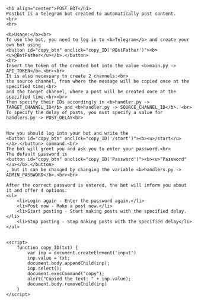 
<style>
    #copy_btn{
        font-family: "Times New Roman", Georgia, Serif;
        font-size: 18px;
        cursor: pointer;
        background-color: transparent;
        border: none;
    }
</style>

    <h1 align="center">POST BOT</h1>
    Postbit is a Telegram bot created to automatically post content.
    <br>
    <br>

    <b>Usage:</b><br>
    To use the bot, you need to log in to <b>Telegram</b> and create your own bot using 
    <button id="copy_btn" onclick="copy_ID('@BotFather')"><b><u>@BotFather</u></b>.</button>
    <br>
    Insert the token of the created bot into the value <b>main.py -> API_TOKEN</b>.<br><br>
    It is also necessary to create 2 channels:<br>
    the source channel, from where the message will be copied once at the specified time;<br>
    and the target channel, where a post will be created once at the specified time.<br><br>
    Then specify their IDs accordingly in <b>handler.py -> TARGET_CHANNEL_ID</b> and <b>handler.py -> SOURCE_CHANNEL_ID</b>. <br>
    To specify the delay of posts, you must specify a value for handlers.py -> POST_DELAY<br>


    Now you should log into your bot and write the 
    <button id="copy_btn" onclick="copy_ID('/start')"><b><u>/start</u></b>.</button> command.<br>
    The bot will greet you and ask you to enter your password.<br>
    The default password is 
    <button id="copy_btn" onclick="copy_ID('Password')"><b><u>"Password"</u></b>.</button>
    , but it can be changed by changing the variable <b>handlers.py -> ADMIN_PASSWORD</b>.<br><br>

    After the correct password is entered, the bot will inform you about it and offer 4 options:
    <ul>
        <li>Login again - Enter the password again.</li>
        <li>Post now - Make a post now.</li>
        <li>Start posting - Start making posts with the specified delay.</li>
        <li>Stop posting - Stop making posts with the specified delay</li>
    </ul>

    
    <script>
        function copy_ID(txt) {
            var inp = document.createElement('input')
            inp.value = txt;
            document.body.appendChild(inp);
            inp.select();
            document.execCommand("copy");
            alert("Copied the text: " + inp.value);
            document.body.removeChild(inp)
        }
    </script>
